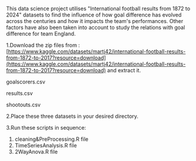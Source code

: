 
This data science project utilises "International football results from 1872 to 2024" datasets to find the influence of how goal difference has evolved across the centuries and how it impacts the team's performances. Other factors have also been taken into account to study the relations with goal difference for team England.

1.Download the zip files from :[https://www.kaggle.com/datasets/martj42/international-football-results-from-1872-to-2017?resource=download](https://www.kaggle.com/datasets/martj42/international-football-results-from-1872-to-2017?resource=download) and extract it.

goalscorers.csv

results.csv

shootouts.csv


2.Place these three datasets in your desired directory.

3.Run these scripts in sequence:
1. cleaning&PreProcessing.R file 
2. TimeSeriesAnalysis.R file 
3. 2WayAnova.R file 

